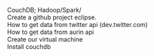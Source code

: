 CouchDB; Hadoop/Spark/ </br>
Create a github project eclipse. </br>
How to get data from twitter api (dev.twitter.com) </br>
How to get data from aurin api </br>
Create our virtual machine </br>
Install couchdb
